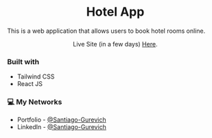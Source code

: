 <h1 align="center">Hotel App</h1>

<p>This is a web application that allows users to book hotel rooms online.</p>

<p align="center">Live Site (in a few days) <a href="/https://gurehotelwebsite.netlify.app/room/5">Here</a>.</p>


### Built with

- Tailwind CSS
- React JS


### 💻 My Networks

- Portfolio - [@Santiago-Gurevich]('')
- LinkedIn - [@Santiago-Gurevich](https://www.linkedin.com/in/santiago-gurevich/)
